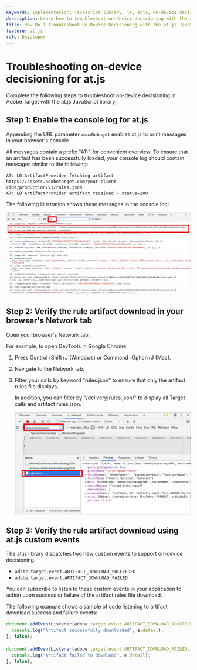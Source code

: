 ```yaml
---
keywords: implementation, javascript library, js, atjs, on-device decisioning, on device decisioning, at.js, on-device, on device, troubleshooting, trouble shooting, implementation2
description: Learn how to troubleshoot on-device decisioning with the at.js library.
title: How Do I Troubleshoot On-Device Decisioning with the at.js JavaScript Library?
feature: at.js
role: Developer
---
```

# Troubleshooting on-device decisioning for at.js

Complete the following steps to troubleshoot on-device decisioning in Adobe Target with the at.js JavaScript library:

## Step 1: Enable the console log for at.js

Appending the URL parameter `mboxDebug=1` enables at.js to print messages in your browser's console. 

All messages contain a prefix "AT:" for convenient overview. To ensure that an artifact has been successfully loaded, your console log should contain messages similar to the following:

```
AT: LD.ArtifactProvider fetching artifact - https://assets.adobetarget.com/your-client-cide/production/v1/rules.json
AT: LD.ArtifactProvider artifact received - status=200
```

The following illustration shows these messages in the console log:

![Console log with artifact messages](assets/browser-console.png)

## Step 2: Verify the rule artifact download in your browser's Network tab

Open your browser's Network tab. 

For example, to open DevTools in Google Chrome:

1. Press Control+Shift+J (Windows) or Command+Option+J (Mac).
1. Navigate to the Network tab. 
1. Filter your calls by keyword "rules.json" to ensure that only the artifact rules file displays. 

   In addition, you can filter by "/delivery|rules.json/" to display all Target calls and artifact rules.json.

   ![Network tab in Google Chrome](assets/rule-json.png)

## Step 3: Verify the rule artifact download using at.js custom events

The at.js library dispatches two new custom events to support on-device decisioning. 

* `adobe.target.event.ARTIFACT_DOWNLOAD_SUCCEEDED`
* `adobe.target.event.ARTIFACT_DOWNLOAD_FAILED` 

You can subscribe to listen to these custom events in your application to action upon success or failure of the artifact rules file download. 

The following example shows a sample of code listening to artifact download success and failure events:

```javascript
document.addEventListener(adobe.target.event.ARTIFACT_DOWNLOAD_SUCCEEDED, function(e) { 
  console.log("Artifact successfully downloaded", e.detail);
}, false);

document.addEventListener(adobe.target.event.ARTIFACT_DOWNLOAD_FAILED, function(e) { 
  console.log("Artifact failed to download", e.detail);
}, false);
```
